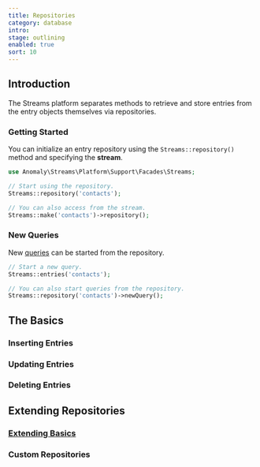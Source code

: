 ```yaml
---
title: Repositories
category: database
intro: 
stage: outlining
enabled: true
sort: 10
---
```


## Introduction

The Streams platform separates methods to retrieve and store entries from the entry objects themselves via repositories.

### Getting Started

You can initialize an entry repository using the `Streams::repository()` method and specifying the **stream**.

```php
use Anomaly\Streams\Platform\Support\Facades\Streams;

// Start using the repository.
Streams::repository('contacts');

// You can also access from the stream.
Streams::make('contacts')->repository();
```

### New Queries

New [queries](querying) can be started from the repository.

```php
// Start a new query.
Streams::entries('contacts');

// You can also start queries from the repository.
Streams::repository('contacts')->newQuery();
```

## The Basics
### Inserting Entries
### Updating Entries
### Deleting Entries
## Extending Repositories
### [Extending Basics](extending)
### Custom Repositories
